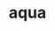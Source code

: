 ---
title: aqua
meaning: water
ch: six
pos: noun
stem: aqu
genend: ae
abbgender: f.
abbgender2: fem.
gender: feminine
declension: first
derivatives: aqueous, aquatic
haudio: ../assets/audio/aqua-haudio.m4a
diaudio: ../assets/audio/aqua-diaudio.m4a
voice: Flavia
---